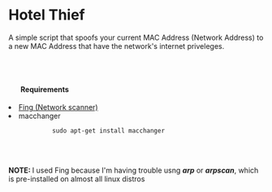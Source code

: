 <html>
  <body>
    <h1> Hotel Thief </h1>
    <p> A simple script that spoofs your current MAC Address (Network Address) to a new MAC Address that have the network's internet priveleges.</p>
    <br><br><h4><b><ul> Requirements </b></h4>
    <li><a href="https://www.fingbox.com/download"> Fing (Network scanner)  </a></li>
    <li>macchanger</li>
    <div class="codebox">
          <code>   
            sudo apt-get install macchanger
        </code>
      </div>
    </ul>
    <br><br><p><b>NOTE: </b>I used Fing because I'm having trouble usng <b><i>arp</b></i> or <b><i>arpscan</b></i>, which is pre-installed on almost all linux distros</p>
  </body>
</html>
